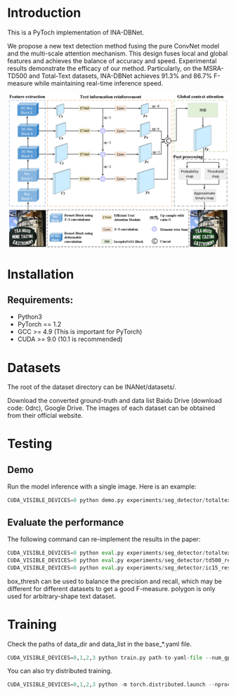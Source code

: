 Introduction
============
This is a PyToch implementation of INA-DBNet.

We propose a new text detection method fusing the pure ConvNet model and the multi-scale attention mechanism. This design fuses local and global features and achieves the balance of accuracy and speed. Experimental results demonstrate the efficacy of our method. Particularly, on the MSRA-TD500 and Total-Text datasets, INA-DBNet achieves 91.3% and 86.7% F-measure while maintaining real-time inference speed.

![image](https://github.com/yuyu678/INANET/blob/main/model.png)

Installation
============
Requirements:
------------
* Python3
* PyTorch == 1.2
* GCC >= 4.9 (This is important for PyTorch)
* CUDA >= 9.0 (10.1 is recommended)

Datasets
========

The root of the dataset directory can be INANet/datasets/.

Download the converted ground-truth and data list  Baidu Drive (download code: 0drc), Google Drive. The images of each dataset can be obtained from their official website.

Testing
=======

Demo
----
Run the model inference with a single image. Here is an example:

```python
CUDA_VISIBLE_DEVICES=0 python demo.py experiments/seg_detector/totaltext_resnet50_deform_thre_INA.yaml --image_path datasets/total_text/test_images/img10.jpg --resume path-to-model-directory/totaltext_resnet50_INA --polygon --box_thresh 0.7 --visualize
```
Evaluate the performance
------------------------
The following command can re-implement the results in the paper:

```python
CUDA_VISIBLE_DEVICES=0 python eval.py experiments/seg_detector/totaltext_resnet50_deform_thre_INA.yaml --resume path-to-model-directory/totaltext_resnet50_INA --polygon --box_thresh 0.6
CUDA_VISIBLE_DEVICES=0 python eval.py experiments/seg_detector/td500_resnet50_deform_thre_INA.yaml --resume path-to-model-directory/td500_resnet50_INA --box_thresh 0.5
CUDA_VISIBLE_DEVICES=0 python eval.py experiments/seg_detector/ic15_resnet50_deform_thre_INA.yaml --resume path-to-model-directory/ic15_resnet50_INA --box_thresh 0.6
```
box_thresh can be used to balance the precision and recall, which may be different for different datasets to get a good F-measure. polygon is only used for arbitrary-shape text dataset.

Training
========
Check the paths of data_dir and data_list in the base_*.yaml file.
```python
CUDA_VISIBLE_DEVICES=0,1,2,3 python train.py path-to-yaml-file --num_gpus 4
```
You can also try distributed training.
```python
CUDA_VISIBLE_DEVICES=0,1,2,3 python -m torch.distributed.launch --nproc_per_node=4 train.py path-to-yaml-file --num_gpus 4
```


